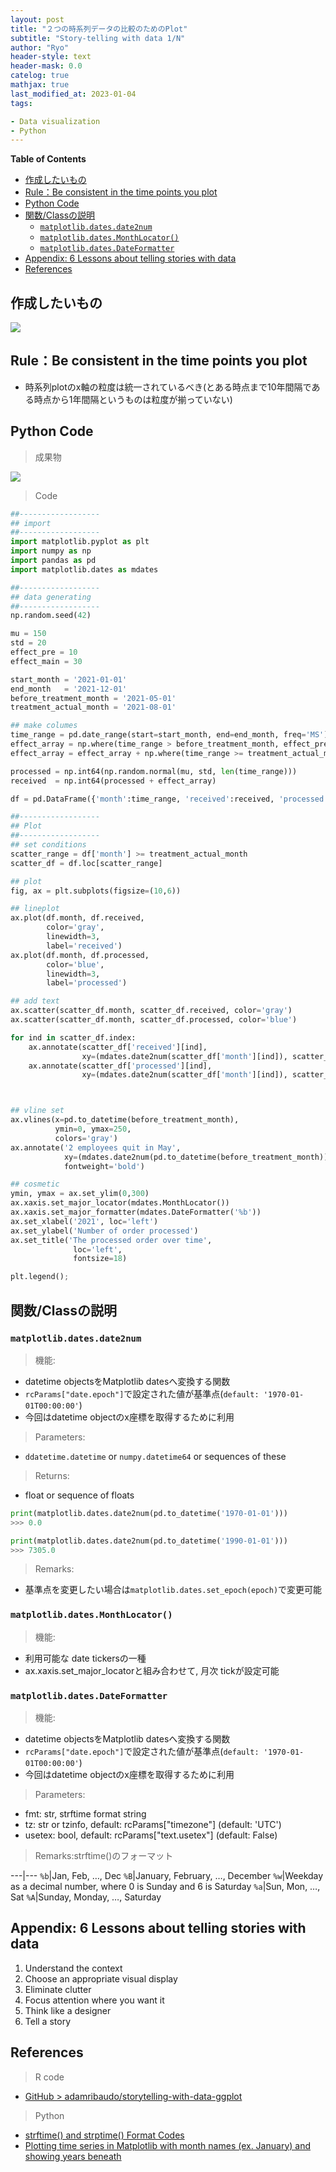 ```yaml
---
layout: post
title: "２つの時系列データの比較のためのPlot"
subtitle: "Story-telling with data 1/N"
author: "Ryo"
header-style: text
header-mask: 0.0
catelog: true
mathjax: true
last_modified_at: 2023-01-04
tags:

- Data visualization
- Python
---
```


**Table of Contents**
<!-- START doctoc generated TOC please keep comment here to allow auto update -->
<!-- DON'T EDIT THIS SECTION, INSTEAD RE-RUN doctoc TO UPDATE -->

- [作成したいもの](#%E4%BD%9C%E6%88%90%E3%81%97%E3%81%9F%E3%81%84%E3%82%82%E3%81%AE)
- [Rule：Be consistent in the time points you plot](#rulebe-consistent-in-the-time-points-you-plot)
- [Python Code](#python-code)
- [関数/Classの説明](#%E9%96%A2%E6%95%B0class%E3%81%AE%E8%AA%AC%E6%98%8E)
  - [`matplotlib.dates.date2num`](#matplotlibdatesdate2num)
  - [`matplotlib.dates.MonthLocator()`](#matplotlibdatesmonthlocator)
  - [`matplotlib.dates.DateFormatter`](#matplotlibdatesdateformatter)
- [Appendix: 6 Lessons about telling stories with data](#appendix-6-lessons-about-telling-stories-with-data)
- [References](#references)

<!-- END doctoc generated TOC please keep comment here to allow auto update -->

## 作成したいもの

<img src="https://github.com/ryonakimageserver/omorikaizuka/blob/master/2022-11-01-data-visualization-goal.png?raw=true">

## Rule：Be consistent in the time points you plot

- 時系列plotのx軸の粒度は統一されているべき(とある時点まで10年間隔である時点から1年間隔というものは粒度が揃っていない)


## Python Code

> 成果物

<img src="https://github.com/ryonakimageserver/omorikaizuka/blob/master/2022-11-01-data-visualization-try.png?raw=true">


> Code

```python
##------------------
## import
##------------------
import matplotlib.pyplot as plt
import numpy as np
import pandas as pd
import matplotlib.dates as mdates

##------------------
## data generating
##------------------
np.random.seed(42)

mu = 150
std = 20
effect_pre = 10
effect_main = 30

start_month = '2021-01-01'
end_month   = '2021-12-01'
before_treatment_month = '2021-05-01'
treatment_actual_month = '2021-08-01'

## make columes
time_range = pd.date_range(start=start_month, end=end_month, freq='MS')
effect_array = np.where(time_range > before_treatment_month, effect_pre, 0)
effect_array = effect_array + np.where(time_range >= treatment_actual_month, effect_main, 0)

processed = np.int64(np.random.normal(mu, std, len(time_range)))
received  = np.int64(processed + effect_array)

df = pd.DataFrame({'month':time_range, 'received':received, 'processed':processed})

##------------------
## Plot
##------------------
## set conditions
scatter_range = df['month'] >= treatment_actual_month
scatter_df = df.loc[scatter_range]

## plot
fig, ax = plt.subplots(figsize=(10,6))

## lineplot
ax.plot(df.month, df.received, 
        color='gray',
        linewidth=3,  
        label='received')
ax.plot(df.month, df.processed,
        color='blue',
        linewidth=3,
        label='processed')

## add text
ax.scatter(scatter_df.month, scatter_df.received, color='gray')
ax.scatter(scatter_df.month, scatter_df.processed, color='blue')

for ind in scatter_df.index:
    ax.annotate(scatter_df['received'][ind], 
                xy=(mdates.date2num(scatter_df['month'][ind]), scatter_df['received'][ind]*1.03))
    ax.annotate(scatter_df['processed'][ind], 
                xy=(mdates.date2num(scatter_df['month'][ind]), scatter_df['processed'][ind]*0.9))           



## vline set
ax.vlines(x=pd.to_datetime(before_treatment_month), 
          ymin=0, ymax=250, 
          colors='gray')
ax.annotate('2 employees quit in May', 
            xy=(mdates.date2num(pd.to_datetime(before_treatment_month))-20, 260),
            fontweight='bold')

## cosmetic
ymin, ymax = ax.set_ylim(0,300)
ax.xaxis.set_major_locator(mdates.MonthLocator())
ax.xaxis.set_major_formatter(mdates.DateFormatter('%b'))
ax.set_xlabel('2021', loc='left')
ax.set_ylabel('Number of order processed')
ax.set_title('The processed order over time', 
              loc='left',
              fontsize=18)

plt.legend();
```

## 関数/Classの説明
### `matplotlib.dates.date2num`

> 機能:

- datetime objectsをMatplotlib datesへ変換する関数
- `rcParams["date.epoch"]`で設定された値が基準点(`default: '1970-01-01T00:00:00'`)
- 今回はdatetime objectのx座標を取得するために利用

> Parameters:

- `ddatetime.datetime` or `numpy.datetime64` or sequences of these

> Returns:

- float or sequence of floats

```python
print(matplotlib.dates.date2num(pd.to_datetime('1970-01-01')))
>>> 0.0

print(matplotlib.dates.date2num(pd.to_datetime('1990-01-01')))
>>> 7305.0
```

> Remarks:

- 基準点を変更したい場合は`matplotlib.dates.set_epoch(epoch)`で変更可能



### `matplotlib.dates.MonthLocator()`

> 機能:

- 利用可能な date tickersの一種
- ax.xaxis.set_major_locatorと組み合わせて, 月次 tickが設定可能


### `matplotlib.dates.DateFormatter`

> 機能:

- datetime objectsをMatplotlib datesへ変換する関数
- `rcParams["date.epoch"]`で設定された値が基準点(`default: '1970-01-01T00:00:00'`)
- 今回はdatetime objectのx座標を取得するために利用

> Parameters:

- fmt: str, strftime format string
- tz: str or tzinfo, default: rcParams["timezone"] (default: 'UTC')
- usetex: bool, default: rcParams["text.usetex"] (default: False)

> Remarks:strftime()のフォーマット

---|---
`%b`|Jan, Feb, …, Dec
`%B`|January, February, …, December 
`%w`|Weekday as a decimal number, where 0 is Sunday and 6 is Saturday
`%a`|Sun, Mon, …, Sat 
`%A`|Sunday, Monday, …, Saturday 

## Appendix: 6 Lessons about telling stories with data

1. Understand the context
2. Choose an appropriate visual display
3. Eliminate clutter
4. Focus attention where you want it
5. Think like a designer
6. Tell a story


## References

> R code

- [GitHub >  adamribaudo/storytelling-with-data-ggplot](https://github.com/adamribaudo/storytelling-with-data-ggplot)

> Python

- [strftime() and strptime() Format Codes](https://docs.python.org/3/library/datetime.html#strftime-strptime-behavior)
- [Plotting time series in Matplotlib with month names (ex. January) and showing years beneath](https://stackoverflow.com/questions/67582913/plotting-time-series-in-matplotlib-with-month-names-ex-january-and-showing-ye)